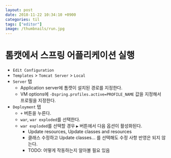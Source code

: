 ```yaml
---
layout: post
date: 2018-11-22 10:34:10 +0900
categories: til
tags: ["editor"]
image: /thumbnails/run.jpg
---
```


# 톰캣에서 스프링 어플리케이션 실행

- `Edit Configuration`
- `Templates` > `Tomcat Server` > `Local`
- `Server` 탭
  - Application server에 톰캣이 설치된 경로를 지정한다.
  - VM options에 `-Dspring.profiles.active=PROFILE_NAME` 값을 지정해서 프로필을 지정한다.
- `Deployment` 탭
  - `+` 버튼을 누른다.
  - `war`, `war exploded`를 선택한다.
  - `war exploded`를 선택할 경우 `▶` 버튼에서 다음 옵션이 활성화된다.
    - Update resources, Update classes and resources
    - 클래스 수정하고 Update classes... 를 선택해도 수정 사항 반영은 되지 않는다.
    - TODO: 어떻게 작동하는지 알아볼 필요 있음
